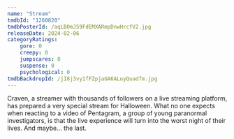 ```yaml
---
name: "Stream"
tmdbId: "1260820"
tmdbPosterId: /aqLBOmJ59FdEMXARmpDnwHrcfV2.jpg
releaseDate: 2024-02-06
categoryRatings:
    gore: 0
    creepy: 0
    jumpscares: 0
    suspense: 0
    psychological: 0
tmdbBackdropId: /jI8j3vy1fFZpjaGA6ALuyQuadfm.jpg
---
```

Craven, a streamer with thousands of followers on a live streaming platform, has prepared a very special stream for Halloween. What no one expects when reacting to a video of Pentagram, a group of young paranormal investigators, is that the live experience will turn into the worst night of their lives. And maybe... the last.

